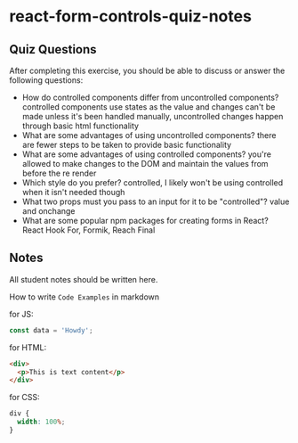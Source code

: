 # react-form-controls-quiz-notes

## Quiz Questions

After completing this exercise, you should be able to discuss or answer the following questions:

- How do controlled components differ from uncontrolled components?
  controlled components use states as the value and changes can't be made unless it's been handled manually, uncontrolled changes happen through basic html functionality
- What are some advantages of using uncontrolled components?
  there are fewer steps to be taken to provide basic functionality
- What are some advantages of using controlled components?
  you're allowed to make changes to the DOM and maintain the values from before the re render
- Which style do you prefer?
  controlled, I likely won't be using controlled when it isn't needed though
- What two props must you pass to an input for it to be "controlled"?
  value and onchange
- What are some popular npm packages for creating forms in React?
  React Hook For, Formik, Reach Final

## Notes

All student notes should be written here.

How to write `Code Examples` in markdown

for JS:

```javascript
const data = 'Howdy';
```

for HTML:

```html
<div>
  <p>This is text content</p>
</div>
```

for CSS:

```css
div {
  width: 100%;
}
```
